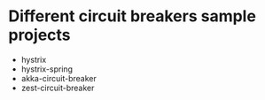 Different circuit breakers sample projects
====

 - hystrix 
 - hystrix-spring
 - akka-circuit-breaker
 - zest-circuit-breaker